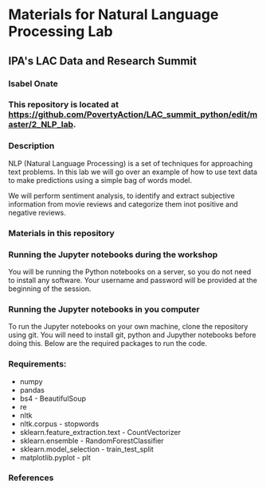 # Materials for Natural Language Processing Lab
## IPA's LAC Data and Research Summit

### Isabel Onate 

### This repository is located at https://github.com/PovertyAction/LAC_summit_python/edit/master/2_NLP_lab.

### Description

NLP (Natural Language Processing) is a set of techniques for approaching text problems. In this lab we will go over an example of how to use text data to make predictions using a simple bag of words model. 

We will perform sentiment analysis, to identify and extract subjective information from movie reviews and categorize them inot positive and negative reviews.

### Materials in this repository



### Running the Jupyter notebooks during the workshop
You will be running the Python notebooks on a server, so you do not need to install any software. Your username
and password will be provided at the beginning of the session.

### Running the Jupyter notebooks in you computer
To run the Jupyter notebooks on your own machine, clone the repository using git. You will need to install
git, python and Jupyther notebooks before doing this. Below are the required packages to run the code.

### Requirements:
 * numpy
 * pandas
 * bs4 - BeautifulSoup 
 * re 
 * nltk
 * nltk.corpus - stopwords
 * sklearn.feature_extraction.text - CountVectorizer 
 * sklearn.ensemble - RandomForestClassifier 
 * sklearn.model_selection - train_test_split 
 * matplotlib.pyplot - plt
 
 ### References 
 
 
